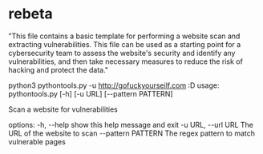# rebeta
"This file contains a basic template for performing a website scan and extracting vulnerabilities.
This file can be used as a starting point for a cybersecurity team to assess the website's security and identify any 
vulnerabilities, and then take necessary measures to reduce the risk of hacking and protect the data."



python3 pythontools.py -u http://gofuckyourseilf.com     :D
usage: pythontools.py [-h] [-u URL] [--pattern PATTERN]

Scan a website for vulnerabilities

options:
  -h, --help         show this help message and exit
  -u URL, --url URL  The URL of the website to scan
  --pattern PATTERN  The regex pattern to match vulnerable pages
